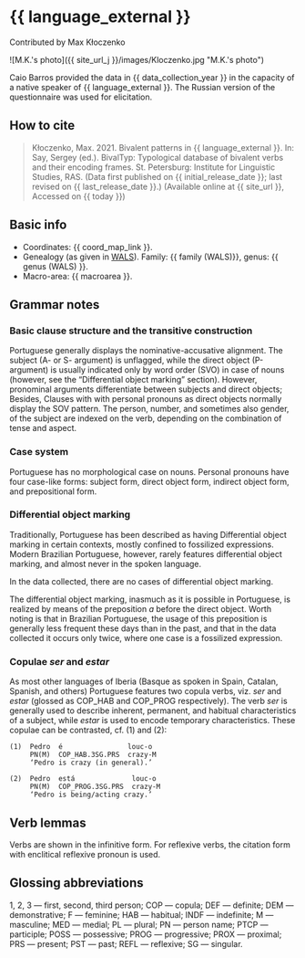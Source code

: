 # {{ language_external }}
Contributed by Max Kłoczenko

![M.K.'s photo]({{ site_url_j }}/images/Kloczenko.jpg "M.K.'s photo")

Caio Barros provided the data in {{ data_collection_year }} in the capacity of a native speaker of {{ language_external }}. The Russian version of the questionnaire was used for elicitation. 

## How to cite
> Kłoczenko, Max. 2021. Bivalent patterns in {{ language_external }}. 
> In: Say, Sergey (ed.). BivalTyp: 
> Typological database of bivalent verbs and their encoding frames. 
> St. Petersburg: Institute for Linguistic Studies, RAS. 
> (Data first published on {{ initial_release_date }}; last revised on {{ last_release_date }}.) 
> (Available online at {{ site_url }}, Accessed on {{ today }})

## Basic info
- Coordinates: {{ coord_map_link }}.
- Genealogy (as given in [WALS](https://wals.info/)). Family: {{ family (WALS)}}, genus: {{ genus (WALS) }}.
- Macro-area: {{ macroarea }}. 

## Grammar notes

### Basic clause structure and the transitive construction

Portuguese generally displays the nominative-accusative alignment. The subject (A- or S- argument) is unflagged, while the direct object (P-argument) is usually indicated only by word order (SVO) in case of nouns (however, see the “Differential object marking” section). However, pronominal arguments differentiate between subjects and direct objects; Besides, Clauses with with personal pronouns as direct objects normally display the SOV pattern. The person, number, and sometimes also gender, of the subject are indexed on the verb, depending on the combination of tense and aspect.

### Case system

Portuguese has no morphological case on nouns. Personal pronouns have four case-like forms: subject form, direct object form, indirect object form, and prepositional form.

### Differential object marking

Traditionally, Portuguese has been described as having Differential object marking in certain contexts, mostly confined to fossilized expressions. Modern Brazilian Portuguese, however, rarely features differential object marking, and almost never in the spoken language.

In the data collected, there are no cases of differential object marking.

The differential object marking, inasmuch as it is possible in Portuguese, is realized by means of the preposition *a* before the direct object. Worth noting is that in Brazilian Portuguese, the usage of this preposition is generally less frequent these days than in the past, and that in the data collected it occurs only twice, where one case is a fossilized expression.

### Copulae *ser* and *estar*

As most other languages of Iberia (Basque as spoken in Spain, Catalan, Spanish, and others) Portuguese features two copula verbs, viz. *ser* and *estar* (glossed as COP_HAB and COP_PROG respectively). The verb *ser* is generally used to describe inherent, permanent, and habitual characteristics of a subject, while *estar* is used to encode temporary characteristics. These copulae can be contrasted, cf. (1) and (2):

```
(1)	 Pedro  é                louc-o
	 PN(M)  COP_HAB.3SG.PRS  crazy-M
	 ‘Pedro is crazy (in general).’

(2)	 Pedro  está              louc-o
	 PN(M)  COP_PROG.3SG.PRS  crazy-M
	 ‘Pedro is being/acting crazy.’

```

## Verb lemmas

Verbs are shown in the infinitive form. For reflexive verbs, the citation form with enclitical reflexive pronoun is used.

## Glossing abbreviations

1, 2, 3 — first, second, third person; COP — copula; DEF — definite; DEM — demonstrative; F — feminine; HAB — habitual; INDF — indefinite; M — masculine; MED — medial; PL — plural; PN — person name; PTCP — participle; POSS — possessive; PROG — progressive; PROX — proximal; PRS — present; PST — past; REFL — reflexive; SG — singular.
